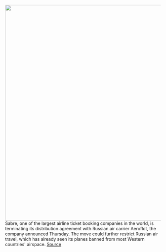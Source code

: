 <img src='https://cdn.vox-cdn.com/thumbor/ehnMsMbuuOQpMk4AkYRDTv199AE=/0x0:5179x3394/1200x800/filters:focal(2176x1283:3004x2111)/cdn.vox-cdn.com/uploads/chorus_image/image/70574200/1376620977.0.jpg' width='700px' /><br/>
Sabre, one of the largest airline ticket booking companies in the world, is terminating its distribution agreement with Russian air carrier Aeroflot, the company announced Thursday. The move could further restrict Russian air travel, which has already seen its planes banned from most Western countries' airspace.
<a href='https://www.theverge.com/2022/3/3/22959816/sabre-cuts-ties-aeroflot-russian-invasion-ukraine'> Source <a/>